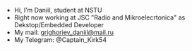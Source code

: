 - Hi, I’m Daniil, student at NSTU
- Right now working at JSC "Radio and Mikroelecrtonica" as Dekstop/Embedded Developer
- My mail: grighoriev_daniil@mail.ru
- My Telegram: @Captain_Kirk54

<!---
Danich27rus/Danich27rus is a ✨ special ✨ repository because its `README.md` (this file) appears on your GitHub profile.
You can click the Preview link to take a look at your changes.
--->
